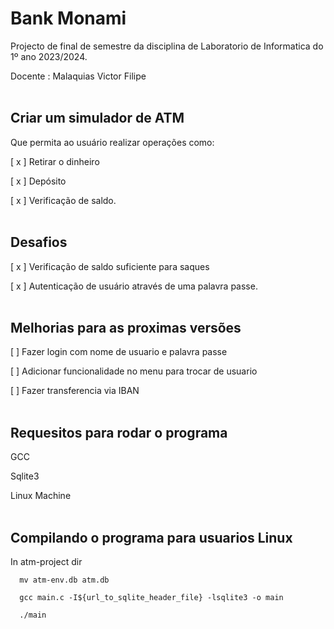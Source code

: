 # Bank Monami
Projecto de final de semestre da disciplina de Laboratorio de Informatica do 1º ano 2023/2024.

Docente : Malaquias Victor Filipe
<br/>
<br/>

## Criar um simulador de ATM

Que permita ao usuário realizar operações como:

[ x ] Retirar o dinheiro

[ x ] Depósito

[ x ] Verificação de saldo.
<br/>
<br/>

## Desafios

[ x ] Verificação de saldo suficiente para saques

[ x ] Autenticação de usuário através de uma palavra passe.
<br/>
<br/>

## Melhorias para as proximas versões

[ ] Fazer login com nome de usuario e palavra passe

[ ] Adicionar funcionalidade no menu para trocar de usuario

[ ] Fazer transferencia via IBAN
<br/>
<br/>

## Requesitos para rodar o programa

GCC

Sqlite3

Linux Machine
<br/>
<br/>

## Compilando o programa para usuarios Linux

In atm-project dir

```
  mv atm-env.db atm.db
  
  gcc main.c -I${url_to_sqlite_header_file} -lsqlite3 -o main

  ./main
```
